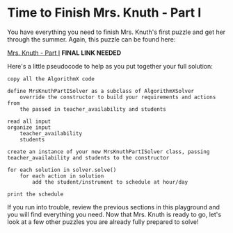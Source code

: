 # Time to Finish Mrs. Knuth - Part I

You have everything you need to finish Mrs. Knuth's first puzzle and get her through the summer. Again, this puzzle can be found here:

[Mrs. Knuth - Part I](https://www.codingame.com/contribute/view/94231c8a12567007bde24553f6a9e3de55981) __FINAL LINK NEEDED__

Here's a little pseudocode to help as you put together your full solution:

```text
copy all the AlgorithmX code

define MrsKnuthPartISolver as a subclass of AlgorithmXSolver 
    override the constructor to build your requirements and actions from 
    the passed in teacher_availability and students

read all input
organize input
    teacher_availability
    students

create an instance of your new MrsKnuthPartISolver class, passing teacher_availability and students to the constructor

for each solution in solver.solve()
    for each action in solution
        add the student/instrument to schedule at hour/day

print the schedule
```

If you run into trouble, review the previous sections in this playground and you will find everything you need. Now that Mrs. Knuth is ready to go, let's look at a few other puzzles you are already fully prepared to solve!
